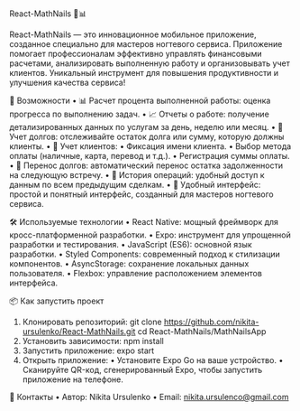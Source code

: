 React-MathNails 🎨📊

React-MathNails — это инновационное мобильное приложение, созданное специально для мастеров ногтевого сервиса. Приложение помогает профессионалам эффективно управлять финансовыми расчетами, анализировать выполненную работу и организовывать учет клиентов. Уникальный инструмент для повышения продуктивности и улучшения качества сервиса!


🚀 Возможности
	•	📊 Расчет процента выполненной работы: оценка прогресса по выполнению задач.
	•	📈 Отчеты о работе: получение детализированных данных по услугам за день, неделю или месяц.
	•	💸 Учет долгов: отслеживайте остаток долга или сумму, которую должны клиенты.
	•	📝 Учет клиентов:
	•	Фиксация имени клиента.
	•	Выбор метода оплаты (наличные, карта, перевод и т.д.).
	•	Регистрация суммы оплаты.
	•	🔄 Перенос долгов: автоматический перенос остатка задолженности на следующую встречу.
	•	📅 История операций: удобный доступ к данным по всем предыдущим сделкам.
	•	📌 Удобный интерфейс: простой и понятный интерфейс, созданный для мастеров ногтевого сервиса.


 🛠️ Используемые технологии
	•	React Native: мощный фреймворк для кросс-платформенной разработки.
	•	Expo: инструмент для упрощенной разработки и тестирования.
	•	JavaScript (ES6): основной язык разработки.
	•	Styled Components: современный подход к стилизации компонентов.
	•	AsyncStorage: сохранение локальных данных пользователя.
	•	Flexbox: управление расположением элементов интерфейса.


 📦 Как запустить проект
1. Клонировать репозиторий: git clone https://github.com/nikita-ursulenko/React-MathNails.git
cd React-MathNails/MathNailsApp
2. Установить зависимости: npm install
3. Запустить приложение: expo start
4. Открыть приложение:
	•	Установите Expo Go на ваше устройство.
	•	Сканируйте QR-код, сгенерированный Expo, чтобы запустить приложение на телефоне.


📧 Контакты
	•	Автор: Nikita Ursulenko
 	•	Email: nikita.ursulenco@gmail.com
